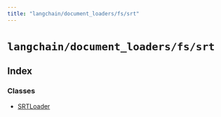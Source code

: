 ```yaml
---
title: "langchain/document_loaders/fs/srt"
---
```


# `langchain/document_loaders/fs/srt`

## Index

### Classes

- [SRTLoader](classes/SRTLoader.md)
